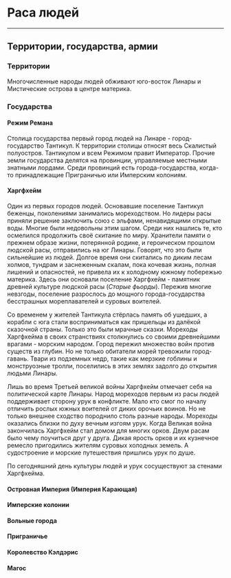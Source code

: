 # Раса людей

---

## Территории, государства, армии
### Территории
Многочисленные народы людей обживают юго-восток Линары и Мистические острова в центре материка.

### Государства
#### Режим Ремана
Столица государства первый город людей на Линаре - город-государство Тантикул. К территории столицы относят весь Скалистый полуостров. Тантикулом и всем Режимом правит Император. Прочие земли государства делятся на провинции, управляемые местными знатными лордами. Среди провинций есть города-государства, когда-то принадлежащие Приграничью или Имперским колониям.

#### Харгфхейм
Один из первых городов людей. Основавшие поселение Тантикул беженцы, поколениями занимались мореходством. Но лидеры расы приняли решение заключить союз с эльфами, ненавидящими открытые воды. Многие были недовольны этим шагом. Среди них нашлись те, кто осмелился продолжить своё скитание по миру. Хранители памяти о прежнем образе жизни, потерянной родине, и героическом прошлом людской расы, отправились на юг Линары. Говорят, что это были сильнейшие из людей. Долгое время они скитались по диким лесам холмов, тундрам и заснеженным скалам, пока кочевая жизнь, полная лишений и опасностей, не привела их к холодному южному побережью материка. Здесь они основали поселение Харгфхейм - памятник древней культуре людской расы (*Старые фьорды*). Пережив многие невзгоды, поселение разрослось до мощного города-государства бесстрашных мореплавателей и суровых воителей.

Со временем у жителей Тантикула стёрлась память об ушедших, а корабли с юга стали восприниматься как пришельцы из далёкой сказочной страны. Только это были мрачные сказки. Мореходы Харгфхейма в своих странствиях столкнулись со своими древнейшими врагами - морским народом. Город пережил множество войн против существ из глубин. Но не только обитатели морей тревожили город-гавань. Твари из подземных недр, такие как мерзкие гоблины и монструозные тролли, поселились в этих землях задолго до открытия людьми Линары.

Лишь во время Третьей великой войны Харгфхейм отмечает себя на политической карте Линары. Народ мореходов первым из расы людей поддерживает сторону урук в конфликте. Мало кто смог по началу отличить рослых южных воителей от диких орочьих воинов. Но не только внешнее сходство породнило столь разные народы. Мореходы оказались близки по духу вечным изгоям урук. Когда Великая война закончилась Харгфхейм стал домом для многих орков. Двум расам было чему поучиться друг у друга. Дикая ярость орков и их кузнечное ремесло пригодились жителям суровых холодных земель. А судостроение и морские путешествия пришлись урук по душе.

По сегодняшний день культуры людей и урук сосуществуют за стенами Харгфхейма.

#### Островная Империя (Империя Карающая)
#### Имперские колонии
#### Вольные города
#### Приграничье
#### Королевство Кэлдэрис
#### Магос